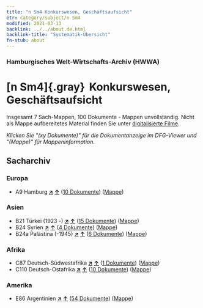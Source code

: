 ```yaml
---
title: "n Sm4 Konkurswesen, Geschäftsaufsicht"
etr: category/subject/n Sm4
modified: 2021-03-13
backlink: ../../about.de.html
backlink-title: "Systematik-Übersicht"
fn-stub: about
---
```


### Hamburgisches Welt-Wirtschafts-Archiv (HWWA)
# [n Sm4]{.gray}&#8201; Konkurswesen, Geschäftsaufsicht&#160; 




Insgesamt 7 Sach-Mappen, 100 Dokumente - Mappen unvollständig.
Nicht als Mappe aufbereitetes Material finden Sie unter [digitalisierte Filme](/film/h1_sh).

_Klicken Sie "(xy Dokumente)" für die Dokumentanzeige im DFG-Viewer und "(Mappe)" für Mappeninformation._

## Sacharchiv




### Europa

- A9 Hamburg [**&nearr;**](../../../geo/i/140905/about.de.html "Hamburg (alle Mappen)") [**&uarr;**](../../../geo/about.de.html#A9 "Ländersystematik") (<a href="https://pm20.zbw.eu/dfgview/sh/140905,145780" title="über: Hamburg : Konkurswesen, Geschäftsaufsicht" target="_blank">10 Dokumente</a>) ([Mappe](../../../../folder/sh/1409xx/140905/1457xx/145780/about.de.html))

### Asien

- B21 Türkei (1923 -) [**&nearr;**](../../../geo/i/141111/about.de.html "Türkei (1923 -) (alle Mappen)") [**&uarr;**](../../../geo/about.de.html#B21 "Ländersystematik") (<a href="https://pm20.zbw.eu/dfgview/sh/141111,145780" title="über: Türkei (1923 -) : Konkurswesen, Geschäftsaufsicht" target="_blank">15 Dokumente</a>) ([Mappe](../../../../folder/sh/1411xx/141111/1457xx/145780/about.de.html))
- B24 Syrien [**&nearr;**](../../../geo/i/141114/about.de.html "Syrien (alle Mappen)") [**&uarr;**](../../../geo/about.de.html#B24 "Ländersystematik") (<a href="https://pm20.zbw.eu/dfgview/sh/141114,145780" title="über: Syrien : Konkurswesen, Geschäftsaufsicht" target="_blank">4 Dokumente</a>) ([Mappe](../../../../folder/sh/1411xx/141114/1457xx/145780/about.de.html))
- B24a Palästina (-1945) [**&nearr;**](../../../geo/i/141115/about.de.html "Palästina (-1945) (alle Mappen)") [**&uarr;**](../../../geo/about.de.html#B24a "Ländersystematik") (<a href="https://pm20.zbw.eu/dfgview/sh/141115,145780" title="über: Palästina (-1945) : Konkurswesen, Geschäftsaufsicht" target="_blank">6 Dokumente</a>) ([Mappe](../../../../folder/sh/1411xx/141115/1457xx/145780/about.de.html))

### Afrika

- C87 Deutsch-Südwestafrika [**&nearr;**](../../../geo/i/141450/about.de.html "Deutsch-Südwestafrika (alle Mappen)") [**&uarr;**](../../../geo/about.de.html#C87 "Ländersystematik") (<a href="https://pm20.zbw.eu/dfgview/sh/141450,145780" title="über: Deutsch-Südwestafrika : Konkurswesen, Geschäftsaufsicht" target="_blank">1 Dokumente</a>) ([Mappe](../../../../folder/sh/1414xx/141450/1457xx/145780/about.de.html))
- C110 Deutsch-Ostafrika [**&nearr;**](../../../geo/i/141471/about.de.html "Deutsch-Ostafrika (alle Mappen)") [**&uarr;**](../../../geo/about.de.html#C110 "Ländersystematik") (<a href="https://pm20.zbw.eu/dfgview/sh/141471,145780" title="über: Deutsch-Ostafrika : Konkurswesen, Geschäftsaufsicht" target="_blank">10 Dokumente</a>) ([Mappe](../../../../folder/sh/1414xx/141471/1457xx/145780/about.de.html))

### Amerika

- E86 Argentinien [**&nearr;**](../../../geo/i/141692/about.de.html "Argentinien (alle Mappen)") [**&uarr;**](../../../geo/about.de.html#E86 "Ländersystematik") (<a href="https://pm20.zbw.eu/dfgview/sh/141692,145780" title="über: Argentinien : Konkurswesen, Geschäftsaufsicht" target="_blank">54 Dokumente</a>) ([Mappe](../../../../folder/sh/1416xx/141692/1457xx/145780/about.de.html))


